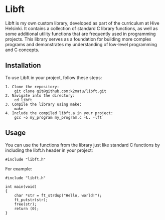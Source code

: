 
# Libft

Libft is my own custom library, developed as part of the curriculum at Hive Helsinki. It contains a collection of standard C library functions, as well as some additional utility functions that are frequently used in programming projects. This library serves as a foundation for building more complex programs and demonstrates my understanding of low-level programming and C concepts.
## Installation
To use Libft in your project, follow these steps:
```
1. Clone the repository:
    git clone git@github.com:k2matu/libft.git
2. Navigate into the directory:
    cd libft
3. Compile the library using make:
    make
4. Include the compiled libft.a in your project:
    gcc -o my_program my_program.c -L. -lft
```

## Usage

You can use the functions from the library just like standard C functions by including the libft.h header in your project:
```
#include "libft.h"
```
For example:
```
#include "libft.h"

int main(void)
{
    char *str = ft_strdup("Hello, world!");
    ft_putstr(str);
    free(str);
    return (0);
}
```

